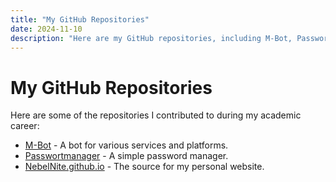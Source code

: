```yaml
---
title: "My GitHub Repositories"
date: 2024-11-10
description: "Here are my GitHub repositories, including M-Bot, Passwortmanager, and NebelNite.github.io."
---
```


# My GitHub Repositories

Here are some of the repositories I contributed to during my academic career:

- [M-Bot](https://github.com/NebelNite/M-Bot) - A bot for various services and platforms.
- [Passwortmanager](https://github.com/NebelNite/Passwortmanager) - A simple password manager.
- [NebelNite.github.io](https://github.com/NebelNite/NebelNite.github.io) - The source for my personal website.


